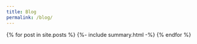 ```yaml
---
title: Blog
permalink: /blog/
---
```


<section class="blog-list">
  {% for post in site.posts %}
    {%- include summary.html -%}
  {% endfor %}
</section>